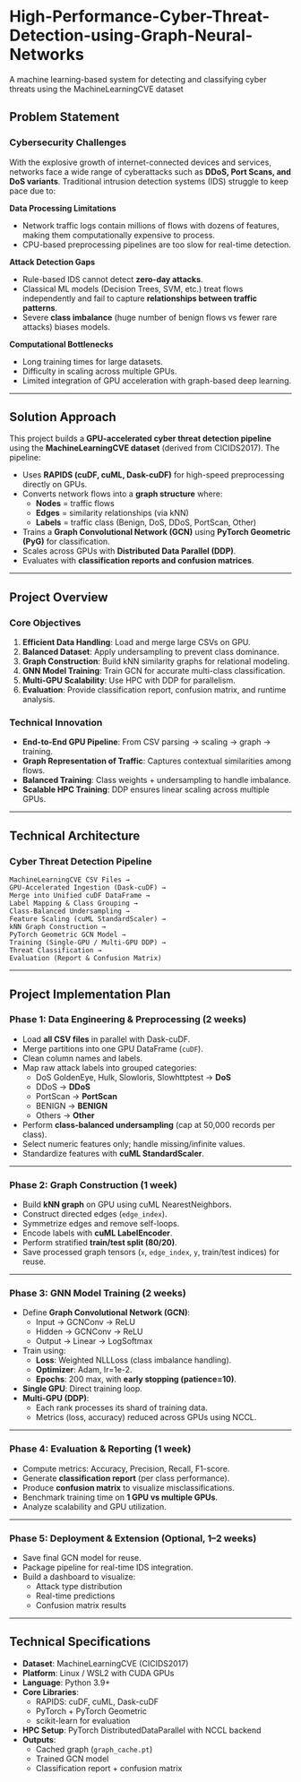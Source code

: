 # High-Performance-Cyber-Threat-Detection-using-Graph-Neural-Networks
A machine learning-based system for detecting and classifying cyber threats using the MachineLearningCVE dataset
## Problem Statement

### **Cybersecurity Challenges**

With the explosive growth of internet-connected devices and services, networks face a wide range of cyberattacks such as **DDoS, Port Scans, and DoS variants**. Traditional intrusion detection systems (IDS) struggle to keep pace due to:

**Data Processing Limitations**
- Network traffic logs contain millions of flows with dozens of features, making them computationally expensive to process.
- CPU-based preprocessing pipelines are too slow for real-time detection.

**Attack Detection Gaps**
- Rule-based IDS cannot detect **zero-day attacks**.
- Classical ML models (Decision Trees, SVM, etc.) treat flows independently and fail to capture **relationships between traffic patterns**.
- Severe **class imbalance** (huge number of benign flows vs fewer rare attacks) biases models.

**Computational Bottlenecks**
- Long training times for large datasets.
- Difficulty in scaling across multiple GPUs.
- Limited integration of GPU acceleration with graph-based deep learning.

---

## Solution Approach

This project builds a **GPU-accelerated cyber threat detection pipeline** using the **MachineLearningCVE dataset** (derived from CICIDS2017). The pipeline:

- Uses **RAPIDS (cuDF, cuML, Dask-cuDF)** for high-speed preprocessing directly on GPUs.
- Converts network flows into a **graph structure** where:
  - **Nodes** = traffic flows
  - **Edges** = similarity relationships (via kNN)
  - **Labels** = traffic class (Benign, DoS, DDoS, PortScan, Other)
- Trains a **Graph Convolutional Network (GCN)** using **PyTorch Geometric (PyG)** for classification.
- Scales across GPUs with **Distributed Data Parallel (DDP)**.
- Evaluates with **classification reports and confusion matrices**.

---

## Project Overview

### **Core Objectives**
1. **Efficient Data Handling**: Load and merge large CSVs on GPU.
2. **Balanced Dataset**: Apply undersampling to prevent class dominance.
3. **Graph Construction**: Build kNN similarity graphs for relational modeling.
4. **GNN Model Training**: Train GCN for accurate multi-class classification.
5. **Multi-GPU Scalability**: Use HPC with DDP for parallelism.
6. **Evaluation**: Provide classification report, confusion matrix, and runtime analysis.

### **Technical Innovation**
- **End-to-End GPU Pipeline**: From CSV parsing → scaling → graph → training.
- **Graph Representation of Traffic**: Captures contextual similarities among flows.
- **Balanced Training**: Class weights + undersampling to handle imbalance.
- **Scalable HPC Training**: DDP ensures linear scaling across multiple GPUs.

---

## Technical Architecture

### **Cyber Threat Detection Pipeline**
```
MachineLearningCVE CSV Files →
GPU-Accelerated Ingestion (Dask-cuDF) →
Merge into Unified cuDF DataFrame →
Label Mapping & Class Grouping →
Class-Balanced Undersampling →
Feature Scaling (cuML StandardScaler) →
kNN Graph Construction →
PyTorch Geometric GCN Model →
Training (Single-GPU / Multi-GPU DDP) →
Threat Classification →
Evaluation (Report & Confusion Matrix)
```

---

## Project Implementation Plan

### **Phase 1: Data Engineering & Preprocessing (2 weeks)**
- Load **all CSV files** in parallel with Dask-cuDF.
- Merge partitions into one GPU DataFrame (`cuDF`).
- Clean column names and labels.
- Map raw attack labels into grouped categories:
  - DoS GoldenEye, Hulk, Slowloris, Slowhttptest → **DoS**
  - DDoS → **DDoS**
  - PortScan → **PortScan**
  - BENIGN → **BENIGN**
  - Others → **Other**
- Perform **class-balanced undersampling** (cap at 50,000 records per class).
- Select numeric features only; handle missing/infinite values.
- Standardize features with **cuML StandardScaler**.

---

### **Phase 2: Graph Construction (1 week)**
- Build **kNN graph** on GPU using cuML NearestNeighbors.
- Construct directed edges (`edge_index`).
- Symmetrize edges and remove self-loops.
- Encode labels with **cuML LabelEncoder**.
- Perform stratified **train/test split (80/20)**.
- Save processed graph tensors (`x`, `edge_index`, `y`, train/test indices) for reuse.

---

### **Phase 3: GNN Model Training (2 weeks)**
- Define **Graph Convolutional Network (GCN)**:
  - Input → GCNConv → ReLU
  - Hidden → GCNConv → ReLU
  - Output → Linear → LogSoftmax
- Train using:
  - **Loss**: Weighted NLLLoss (class imbalance handling).
  - **Optimizer**: Adam, lr=1e-2.
  - **Epochs**: 200 max, with **early stopping (patience=10)**.
- **Single GPU**: Direct training loop.
- **Multi-GPU (DDP)**:
  - Each rank processes its shard of training data.
  - Metrics (loss, accuracy) reduced across GPUs using NCCL.

---

### **Phase 4: Evaluation & Reporting (1 week)**
- Compute metrics: Accuracy, Precision, Recall, F1-score.
- Generate **classification report** (per class performance).
- Produce **confusion matrix** to visualize misclassifications.
- Benchmark training time on **1 GPU vs multiple GPUs**.
- Analyze scalability and GPU utilization.

---

### **Phase 5: Deployment & Extension (Optional, 1–2 weeks)**
- Save final GCN model for reuse.
- Package pipeline for real-time IDS integration.
- Build a dashboard to visualize:
  - Attack type distribution
  - Real-time predictions
  - Confusion matrix results

---

## Technical Specifications
- **Dataset**: MachineLearningCVE (CICIDS2017)
- **Platform**: Linux / WSL2 with CUDA GPUs
- **Language**: Python 3.9+
- **Core Libraries**:
  - RAPIDS: cuDF, cuML, Dask-cuDF
  - PyTorch + PyTorch Geometric
  - scikit-learn for evaluation
- **HPC Setup**: PyTorch DistributedDataParallel with NCCL backend
- **Outputs**:
  - Cached graph (`graph_cache.pt`)
  - Trained GCN model
  - Classification report + confusion matrix
